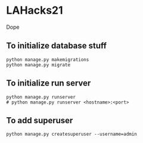 # LAHacks21

Dope

## To initialize database stuff
```
python manage.py makemigrations
python manage.py migrate
```

## To initialize run server
```
python manage.py runserver
# python manage.py runserver <hostname>:<port>
```

## To add superuser
```
python manage.py createsuperuser --username=admin
```
